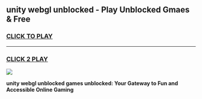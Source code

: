 
## unity webgl unblocked - Play Unblocked Gmaes & Free
<h3>
<a href="https://news.freeplayer.one?title=unity_webgl_unblocked&ref=23F">CLICK TO PLAY</a></h3>
<hr>

<h3>
<a href="https://news.freeplayer.one?title=unity_webgl_unblocked&ref=23F">CLICK 2 PLAY</a>
  
</h3>

<a href="https://news.freeplayer.one?title=unity_webgl_unblocked&ref=23F/"><img src="https://clearcache.store/games.png"></a>


**unity webgl unblocked games unblocked: Your Gateway to Fun and Accessible Online Gaming**
